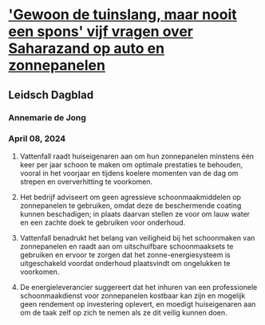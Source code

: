 # ['Gewoon de tuinslang, maar nooit een spons' vijf vragen over Saharazand op auto en zonnepanelen](https://advance.lexis.com/api/document?collection=news&id=urn:contentItem:6BRP-3M81-DY4D-Y0GK-00000-00&context=1519360)
## Leidsch Dagblad
### Annemarie de Jong
### April 08, 2024

1. Vattenfall raadt huiseigenaren aan om hun zonnepanelen minstens één keer per jaar schoon te maken om optimale prestaties te behouden, vooral in het voorjaar en tijdens koelere momenten van de dag om strepen en oververhitting te voorkomen.

2. Het bedrijf adviseert om geen agressieve schoonmaakmiddelen op zonnepanelen te gebruiken, omdat deze de beschermende coating kunnen beschadigen; in plaats daarvan stellen ze voor om lauw water en een zachte doek te gebruiken voor onderhoud.

3. Vattenfall benadrukt het belang van veiligheid bij het schoonmaken van zonnepanelen en raadt aan om uitschuifbare schoonmaaksets te gebruiken en ervoor te zorgen dat het zonne-energiesysteem is uitgeschakeld voordat onderhoud plaatsvindt om ongelukken te voorkomen.

4. De energieleverancier suggereert dat het inhuren van een professionele schoonmaakdienst voor zonnepanelen kostbaar kan zijn en mogelijk geen rendement op investering oplevert, en moedigt huiseigenaren aan om de taak zelf op zich te nemen als ze dit veilig kunnen doen.